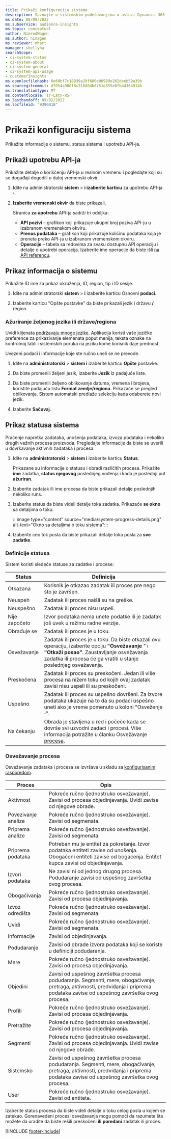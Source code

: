 ```yaml
---
title: Prikaži konfiguraciju sistema
description: Saznajte o sistemskim podešavanjima u usluzi Dynamics 365 Customer Insights.
ms.date: 08/09/2022
ms.subservice: audience-insights
ms.topic: conceptual
author: NimrodMagen
ms.author: nimagen
ms.reviewer: mhart
manager: shellyha
searchScope:
- ci-system-status
- ci-system-about
- ci-system-general
- ci-system-api-usage
- customerInsights
ms.openlocfilehash: 6e60bf7c18939a29f660e06989e262deeb59a39b
ms.sourcegitcommit: d7054a900f8c316804b6751e855e0fba4364914b
ms.translationtype: MT
ms.contentlocale: sr-Latn-RS
ms.lasthandoff: 09/02/2022
ms.locfileid: "9396018"
---
```

# <a name="view-system-configuration"></a>Prikaži konfiguraciju sistema

Prikažite informacije o sistemu, status sistema i upotrebu API-ja.

## <a name="view-api-usage"></a>Prikaži upotrebu API-ja

Prikažite detalje o korišćenju API-ja u realnom vremenu i pogledajte koji su se događaji dogodili u datoj vremenski okvir.

1. Idite na administratorski **sistem** > **i izaberite karticu** za upotrebu API-ja **·**.

1. **Izaberite vremenski okvir** da biste prikazali.

   Stranica **za upotrebu** API-ja sadrži tri odeljka:

   - **API pozivi** – grafikon koji prikazuje ukupni broj poziva API-ju u izabranom vremenskom okviru.
   - **Prenos podataka** – grafikon koji prikazuje količinu podataka koja je preneta preko API-ja u izabranom vremenskom okviru.
   - **Operacije** – tabela sa redovima za svaku dostupnu API operaciju i detalje o upotrebi operacija. Izaberite ime operacije da biste išli [na API referencu](https://developer.ci.ai.dynamics.com/api-details#api=CustomerInsights&operation=Get-all-instances).

## <a name="view-system-information"></a>Prikaz informacija o sistemu

Prikažite ID ime za prikaz okruženja, ID, region, tip i ID sesije.

1. Idite na administratorski **sistem** > **i** izaberite karticu Osnovni **podaci**.

1. Izaberite karticu "Opšte postavke" da biste prikazali jezik i državu **/** region.

### <a name="update-preferred-language-or-countryregion"></a>Ažuriranje željenog jezika ili države/regiona

Uvidi klijenata [podržavaju mnoge jezike](/dynamics365/get-started/availability). Aplikacija koristi vaše jezičke preference za prikazivanje elemenata poput menija, teksta oznake na kontrolnoj tabli i sistemskih poruka na jeziku kome korisnik daje prednost.

Uvezeni podaci i informacije koje ste ručno uneli se ne prevode.

1. Idite na **administratorski** > **sistem i** izaberite karticu **Opšte** postavke.

1. Da biste promenili željeni jezik, izaberite **Jezik** iz padajuće liste.

1. Da biste promenili željeno oblikovanje datuma, vremena i brojeva, koristite padajuću listu **Format zemlje/regiona**. Prikazaće se pregled oblikovanja. Sistem automatski predlaže selekciju kada odaberete novi jezik.

1. Izaberite **Sačuvaj**.

## <a name="view-system-status"></a>Prikaz statusa sistema

Praćenje napretka zadataka, unošenja podataka, izvoza podataka i nekoliko drugih važnih procesa proizvoda. Pregledajte informacije da biste se uverili u dovršavanje aktivnih zadataka i procesa.

1. Idite na **administratorski** > **sistem i** izaberite karticu **Status**.

   Prikazane su informacije o statusu i obradi različitih procesa. Prikažite **ime** zadatka, **status njegovog** poslednjeg vođenja i kada je poslednji put **ažuriran**.

1. Izaberite zadatak ili ime procesa da biste prikazali detalje poslednjih nekoliko runs.

1. Izaberite status da biste videli detalje toka zadatka. Prikazaće **se okno** sa detaljima o toku.

   :::image type="content" source="media/system-progress-details.png" alt-text="Okno sa detaljima o toku sistema":::

1. Izaberite ceo tok posla da biste prikazali detalje toka posla za **sve zadatke**.

### <a name="status-definitions"></a>Definicije statusa

Sistem koristi sledeće statuse za zadatke i procese:

|Status  |Definicija  |
|---------|---------|
|Otkazana |Korisnik je otkazao zadatak ili proces pre nego što je završen.   |
|Neuspeh   |Zadatak ili proces naišli su na greške.         |
|Neuspešno  |Zadatak ili proces nisu uspeli.  |
|Nije započeto   |Izvor podataka nema unete podatke ili je zadatak još uvek u režimu radne verzije.         |
|Obrađuje se  |Zadatak ili proces je u toku.  |
|Osvežavanje    |Zadatak ili proces je u toku. Da biste otkazali ovu operaciju, izaberite opciju **"Osvežavanje** " i **"Otkaži posao"**. Zaustavljanje osvežavanja zadatka ili procesa će ga vratiti u stanje poslednjeg osvežavanja.       |
|Preskočena  |Zadatak ili proces su preskočeni. Jedan ili više procesa na nižem toku od kojih ovaj zadatak zavisi nisu uspeli ili su preskočeni.|
|Uspešno  |Zadatak ili proces su uspešno dovršeni. Za izvore podataka ukazuje na to da su podaci uspešno uneti ako je vreme pomenuto u koloni "Osveženje **·**".|
|Na čekanju | Obrada je stavljena u red i počeće kada se dovrše svi uzvodni zadaci i procesi. Više informacija potražite u članku Osvežavanje [procesa](#refresh-processes).|

### <a name="refresh-processes"></a>Osvežavanje procesa

Osvežavanje zadataka i procesa se izvršava u skladu sa [konfigurisanim rasporedom](schedule-refresh.md).

|Proces  |Opis  |
|---------|---------|
|Aktivnost  |Pokreće ručno (jednostruko osvežavanje). Zavisi od procesa objedinjavanja. Uvidi zavise od njegove obrade.|
|Povezivanje analize |Pokreće ručno (jednostruko osvežavanje). Zavisi od segmenata.  |
|Priprema analize |Pokreće ručno (jednostruko osvežavanje). Zavisi od segmenata.  |
|Priprema podataka   |Potreban mu je entitet za pokretanje. Izvor podataka entiteti zavise od unošenja. Obogaćeni entiteti zavise od bogaćenja. Entitet kupca zavisi od objedinjavanja.  |
|Izvori podataka   |Ne zavisi ni od jednog drugog procesa. Podudaranje zavisi od uspešnog završetka ovog procesa.  |
|Obogaćivanja   |Pokreće ručno (jednostruko osvežavanje). Zavisi od procesa objedinjavanja. |
|Izvoz odredišta |Pokreće ručno (jednostruko osvežavanje). Zavisi od segmenata.  |
|Uvidi |Pokreće ručno (jednostruko osvežavanje). Zavisi od segmenata.  |
|Informacije   |Zavisi od objedinjavanja.   |
|Podudaranje |Zavisi od obrade izvora podataka koji se koriste u definiciji podudaranja.      |
|Mere  |Pokreće ručno (jednostruko osvežavanje). Zavisi od procesa objedinjavanja.  |
|Objedini   |Zavisi od uspešnog završetka procesa podudaranja. Segmenti, mere, obogaćivanje, pretraga, aktivnosti, predviđanja i priprema podataka zavise od uspešnog završetka ovog procesa.   |
|Profili   |Pokreće ručno (jednostruko osvežavanje). Zavisi od procesa objedinjavanja. |
|Pretražite   |Pokreće ručno (jednostruko osvežavanje). Zavisi od procesa objedinjavanja. |
|Segmenti  |Pokreće ručno (jednostruko osvežavanje). Zavisi od procesa objedinjavanja. Uvidi zavise od njegove obrade.|
|Sistemsko   |Zavisi od uspešnog završetka procesa podudaranja. Segmenti, mere, obogaćivanje, pretraga, aktivnosti, predviđanja i priprema podataka zavise od uspešnog završetka ovog procesa.   |
|User  |Pokreće ručno (jednostruko osvežavanje). Zavisi od entiteta.  |

Izaberite status procesa da biste videli detalje o toku celog posla u kojem se zatekao. Gorenavedeni procesi osvežavanja mogu pomoći da razumete šta možete da uradite da biste rešili preskočeni **ili** **poređani** zadatak ili proces.


[!INCLUDE [footer-include](includes/footer-banner.md)]
